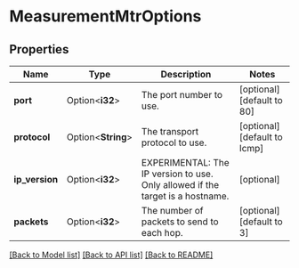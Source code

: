 # MeasurementMtrOptions

## Properties

Name | Type | Description | Notes
------------ | ------------- | ------------- | -------------
**port** | Option<**i32**> | The port number to use. | [optional][default to 80]
**protocol** | Option<**String**> | The transport protocol to use. | [optional][default to Icmp]
**ip_version** | Option<**i32**> | EXPERIMENTAL: The IP version to use. Only allowed if the target is a hostname.  | [optional]
**packets** | Option<**i32**> | The number of packets to send to each hop. | [optional][default to 3]

[[Back to Model list]](../README.md#documentation-for-models) [[Back to API list]](../README.md#documentation-for-api-endpoints) [[Back to README]](../README.md)


